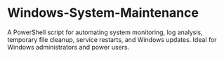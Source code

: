 # Windows-System-Maintenance
A PowerShell script for automating system monitoring, log analysis, temporary file cleanup, service restarts, and Windows updates. Ideal for Windows administrators and power users.
